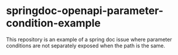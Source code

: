 # springdoc-openapi-parameter-condition-example
This repository is an example of a spring doc issue where parameter conditions are not separately exposed when the path is the same.
